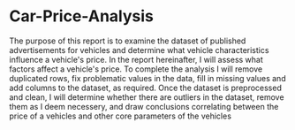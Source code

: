 # Car-Price-Analysis
The purpose of this report is to examine the dataset of published advertisements for vehicles and determine what vehicle characteristics influence a vehicle's price.  In the report hereinafter, I will assess what factors affect a vehicle's price. To complete the analysis I will remove duplicated rows, fix problematic values in the data, fill in missing values and add columns to the dataset, as required. Once the dataset is preprocessed and clean, I will determine whether there are outliers in the dataset, remove them as I deem necessery, and draw conclusions correlating between the price of a vehicles and other core parameters of the vehicles
